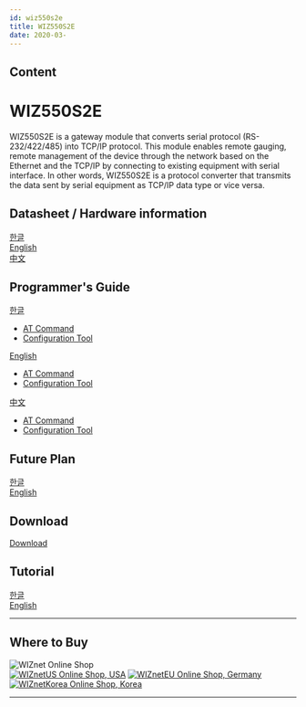 ```yaml
---
id: wiz550s2e
title: WIZ550S2E
date: 2020-03-
---
```



## Content
# WIZ550S2E

WIZ550S2E is a gateway module that converts serial protocol
(RS-232/422/485) into TCP/IP protocol. This module enables remote
gauging, remote management of the device through the network based on
the Ethernet and the TCP/IP by connecting to existing equipment with
serial interface. In other words, WIZ550S2E is a protocol converter that
transmits the data sent by serial equipment as TCP/IP data type or vice
versa.

## Datasheet / Hardware information

[한글](wiz550s2eds_kr.md)  
[English](wiz550s2eds_en.md)  
[中文](wiz550s2eds_cn.md) 

## Programmer's Guide 

[한글](/products/wiz550s2e/wiz550s2epg_kr.md)  
  * [AT
Command](wiz550s2e_at_command_set_kr.md)  
  * [Configuration
Tool](wiz550se_configuration_tool_kr.md)

[English](/wiz550s2epg_en.md)  
  * [AT
Command](wiz550s2e_programmer_s_guide_en.md)  
  * [Configuration
Tool](configuration_tool_en.md)  

[中文](wiz550s2epg_cn.md)  
  * [AT
Command](wiz550s2e_programmer_s_guide_kr.md)  
  * [Configuration
Tool](wiz550s2epg_cn_configuration_tool.md)  

## Future Plan 

[한글](wiz550s2efp_kr.md)  
[English](wiz550s2efp_en.md)  

## Download 

[Download](wiz550s2e_download.d)  

## Tutorial

[한글](wiz550s2e_tutorial_kr.md)  
[English](wiz550s2e_tutorial_en.md)  

-----

## Where to Buy



![WIZnet Online Shop](/products/w5500/buynow.png)  
[![WIZnetUS Online Shop,
USA](/products/w5500/w5500_evb/icons/dollar.png)](http://www.shopwiznet.com/)
[![WIZnetEU Online Shop,
Germany](/products/w5500/w5500_evb/icons/european-euro.png)](http://shop.wiznet.eu/)
[![WIZnetKorea Online Shop,
Korea](/products/w5500/w5500_evb/icons/won.png)](http://shop.wiznet.co.kr/)



-----
